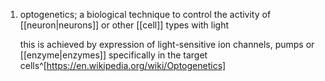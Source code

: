 1. optogenetics; a biological technique to control the activity of [[neuron|neurons]] or other [[cell]] types with light
   
   this is achieved by expression of light-sensitive ion channels, pumps or [[enzyme|enzymes]] specifically in the target cells^[https://en.wikipedia.org/wiki/Optogenetics]